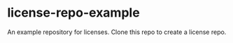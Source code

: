 # license-repo-example
An example repository for licenses. Clone this repo to create a license repo.
